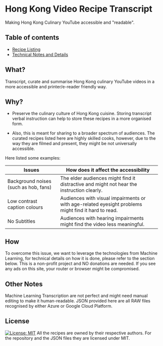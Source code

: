 # Hong Kong Video Recipe Transcript
Making Hong Kong Culinary YouTube accessible and "readable".

## Table of contents

* [Recipe Listing](listing.md)
* [Technical Notes and Details](tech.md)

## What?
Transcript, curate and summarise Hong Kong culinary YouTube videos in a more accessible and printer/e-reader friendly way.

## Why?
* Preserve the culinary culture of Hong Kong cuisine. Storing transcript verbal instruction can help to store these recipes in a more organised form.

* Also, this is meant for sharing to a broader spectrum of audiences. The curated recipes listed here are highly skilled cooks, however, due to the way they are filmed and present, they might be not universally accessible. 

Here listed some examples:

Issues | How does it affect the accessibility
-------|-------------------------------------
Background noises (such as hob, fans) | The elder audiences might find it distractive and might not hear the instruction clearly.
Low contrast caption colours | Audiences with visual impairments or with age-related eyesight problems might find it hard to read.
No Subtitles | Audiences with hearing impairments might find the video less meaningful.

## How
To overcome this issue, we want to leverage the technologies from Machine Learning, for technical details on how it is done, please refer to the section below.
This is a non-profit project and NO donations are needed. If you see any ads on this site, your router or browser might be compromised.

## Other Notes
Machine Learning Transcription are not perfect and might need manual editing to make it human-readable. JSON provided here are all RAW files recognised by either Azure or Google Cloud Platform.

## License
 [![License: MIT](https://img.shields.io/badge/License-MIT-yellow.svg)](https://opensource.org/licenses/MIT)
All the recipes are owned by their respective authors. For the repository and the JSON files they are licensed under MIT.

